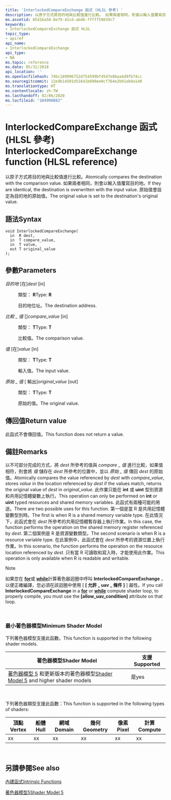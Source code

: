 ```yaml
---
title: 'InterlockedCompareExchange 函式 (HLSL 參考) '
description: 以原子方式將目的地與比較值進行比較。 如果兩者相同，則會以輸入值覆寫目的地。 原始值會設定為目的地的原始值。
ms.assetid: 85d1ba58-8e79-41cd-abd6-7ffff59839c7
keywords:
- InterlockedCompareExchange 函式 HLSL
topic_type:
- apiref
api_name:
- InterlockedCompareExchange
api_type:
- NA
ms.topic: reference
ms.date: 05/31/2018
api_location: ''
ms.openlocfilehash: 74bc189996752d754599bf4547e8baa4d9fb74cc
ms.sourcegitcommit: 12e9b14501d51641b690ee0cf764e2b91eb9a140
ms.translationtype: HT
ms.contentlocale: zh-TW
ms.lasthandoff: 02/06/2020
ms.locfileid: "104990882"
---
```

# <a name="interlockedcompareexchange-function-hlsl-reference"></a><span data-ttu-id="951bc-106">InterlockedCompareExchange 函式 (HLSL 參考) </span><span class="sxs-lookup"><span data-stu-id="951bc-106">InterlockedCompareExchange function (HLSL reference)</span></span>

<span data-ttu-id="951bc-107">以原子方式將目的地與比較值進行比較。</span><span class="sxs-lookup"><span data-stu-id="951bc-107">Atomically compares the destination with the comparison value.</span></span> <span data-ttu-id="951bc-108">如果兩者相同，則會以輸入值覆寫目的地。</span><span class="sxs-lookup"><span data-stu-id="951bc-108">If they are identical, the destination is overwritten with the input value.</span></span> <span data-ttu-id="951bc-109">原始值會設定為目的地的原始值。</span><span class="sxs-lookup"><span data-stu-id="951bc-109">The original value is set to the destination's original value.</span></span>

## <a name="syntax"></a><span data-ttu-id="951bc-110">語法</span><span class="sxs-lookup"><span data-stu-id="951bc-110">Syntax</span></span>

``` syntax
void InterlockedCompareExchange(
  in  R dest,
  in  T compare_value,
  in  T value,
  out T original_value
);
```

## <a name="parameters"></a><span data-ttu-id="951bc-111">參數</span><span class="sxs-lookup"><span data-stu-id="951bc-111">Parameters</span></span>

<dl> <dt>

<span data-ttu-id="951bc-112">*目的地* \[在\]</span><span class="sxs-lookup"><span data-stu-id="951bc-112">*dest* \[in\]</span></span>
</dt> <dd>

<span data-ttu-id="951bc-113">類型： **R**</span><span class="sxs-lookup"><span data-stu-id="951bc-113">Type: **R**</span></span>

<span data-ttu-id="951bc-114">目的地位址。</span><span class="sxs-lookup"><span data-stu-id="951bc-114">The destination address.</span></span>

</dd> <dt>

<span data-ttu-id="951bc-115">*比較 \_ 值* \[\]</span><span class="sxs-lookup"><span data-stu-id="951bc-115">*compare\_value* \[in\]</span></span>
</dt> <dd>

<span data-ttu-id="951bc-116">類型： **T**</span><span class="sxs-lookup"><span data-stu-id="951bc-116">Type: **T**</span></span>

<span data-ttu-id="951bc-117">比較值。</span><span class="sxs-lookup"><span data-stu-id="951bc-117">The comparison value.</span></span>

</dd> <dt>

<span data-ttu-id="951bc-118">*值* \[在\]</span><span class="sxs-lookup"><span data-stu-id="951bc-118">*value* \[in\]</span></span>
</dt> <dd>

<span data-ttu-id="951bc-119">類型： **T**</span><span class="sxs-lookup"><span data-stu-id="951bc-119">Type: **T**</span></span>

<span data-ttu-id="951bc-120">輸入值。</span><span class="sxs-lookup"><span data-stu-id="951bc-120">The input value.</span></span>

</dd> <dt>

<span data-ttu-id="951bc-121">*原始 \_ 值* \[ 輸出\]</span><span class="sxs-lookup"><span data-stu-id="951bc-121">*original\_value* \[out\]</span></span>
</dt> <dd>

<span data-ttu-id="951bc-122">類型： **T**</span><span class="sxs-lookup"><span data-stu-id="951bc-122">Type: **T**</span></span>

<span data-ttu-id="951bc-123">原始的值。</span><span class="sxs-lookup"><span data-stu-id="951bc-123">The original value.</span></span>

</dd> </dl>

## <a name="return-value"></a><span data-ttu-id="951bc-124">傳回值</span><span class="sxs-lookup"><span data-stu-id="951bc-124">Return value</span></span>

<span data-ttu-id="951bc-125">此函式不會傳回值。</span><span class="sxs-lookup"><span data-stu-id="951bc-125">This function does not return a value.</span></span>

## <a name="remarks"></a><span data-ttu-id="951bc-126">備註</span><span class="sxs-lookup"><span data-stu-id="951bc-126">Remarks</span></span>

<span data-ttu-id="951bc-127">以不可部分完成的方式，將 *dest* 所參考的值與 *compare \_ 值* 進行比較，如果值相符，則會將 *值* 儲存在 *dest* 所參考的位置中，並以 *原始 \_ 值* 傳回 *dest* 的原始值。</span><span class="sxs-lookup"><span data-stu-id="951bc-127">Atomically compares the value referenced by *dest* with *compare\_value*, stores *value* in the location referenced by *dest* if the values match, returns the original value of *dest* in *original\_value*.</span></span> <span data-ttu-id="951bc-128">此作業只能在 **int** 或 **uint** 型別資源和共用記憶體變數上執行。</span><span class="sxs-lookup"><span data-stu-id="951bc-128">This operation can only be performed on **int** or **uint** typed resources and shared memory variables.</span></span> <span data-ttu-id="951bc-129">此函式有兩種可能的用途。</span><span class="sxs-lookup"><span data-stu-id="951bc-129">There are two possible uses for this function.</span></span> <span data-ttu-id="951bc-130">第一個是當 R 是共用記憶體變數型別時。</span><span class="sxs-lookup"><span data-stu-id="951bc-130">The first is when R is a shared memory variable type.</span></span> <span data-ttu-id="951bc-131">在此情況下，此函式會在 *dest* 所參考的共用記憶體暫存器上執行作業。</span><span class="sxs-lookup"><span data-stu-id="951bc-131">In this case, the function performs the operation on the shared memory register referenced by *dest*.</span></span> <span data-ttu-id="951bc-132">第二個案例是 R 是資源變數類型。</span><span class="sxs-lookup"><span data-stu-id="951bc-132">The second scenario is when R is a resource variable type.</span></span> <span data-ttu-id="951bc-133">在此案例中，此函式會在 *dest* 所參考的資源位置上執行作業。</span><span class="sxs-lookup"><span data-stu-id="951bc-133">In this scenario, the function performs the operation on the resource location referenced by *dest*.</span></span> <span data-ttu-id="951bc-134">只有當 R 可讀取和寫入時，才能使用此作業。</span><span class="sxs-lookup"><span data-stu-id="951bc-134">This operation is only available when R is readable and writable.</span></span>

> [!Note]  
> <span data-ttu-id="951bc-135">如果您在 [**for**](dx-graphics-hlsl-for.md)或 [**while**](dx-graphics-hlsl-while.md)計算著色器迴圈中呼叫 **InterlockedCompareExchange** ，以便正確編譯，您必須在該迴圈中使用 [ **\[ 允許 \_ uav \_ 條件 \]** ] 屬性。</span><span class="sxs-lookup"><span data-stu-id="951bc-135">If you call **InterlockedCompareExchange** in a [**for**](dx-graphics-hlsl-for.md) or [**while**](dx-graphics-hlsl-while.md) compute shader loop, to properly compile, you must use the **\[allow\_uav\_condition\]** attribute on that loop.</span></span>

 

### <a name="minimum-shader-model"></a><span data-ttu-id="951bc-136">最小著色器模型</span><span class="sxs-lookup"><span data-stu-id="951bc-136">Minimum Shader Model</span></span>

<span data-ttu-id="951bc-137">下列著色器模型支援此函數。</span><span class="sxs-lookup"><span data-stu-id="951bc-137">This function is supported in the following shader models.</span></span>



| <span data-ttu-id="951bc-138">著色器模型</span><span class="sxs-lookup"><span data-stu-id="951bc-138">Shader Model</span></span>                                                                | <span data-ttu-id="951bc-139">支援</span><span class="sxs-lookup"><span data-stu-id="951bc-139">Supported</span></span> |
|-----------------------------------------------------------------------------|-----------|
| <span data-ttu-id="951bc-140">[著色器模型 5](d3d11-graphics-reference-sm5.md) 和更新版本的著色器模型</span><span class="sxs-lookup"><span data-stu-id="951bc-140">[Shader Model 5](d3d11-graphics-reference-sm5.md) and higher shader models</span></span> | <span data-ttu-id="951bc-141">是</span><span class="sxs-lookup"><span data-stu-id="951bc-141">yes</span></span>       |



 

<span data-ttu-id="951bc-142">下列著色器類型支援此函數：</span><span class="sxs-lookup"><span data-stu-id="951bc-142">This function is supported in the following types of shaders:</span></span>



| <span data-ttu-id="951bc-143">頂點</span><span class="sxs-lookup"><span data-stu-id="951bc-143">Vertex</span></span> | <span data-ttu-id="951bc-144">船體</span><span class="sxs-lookup"><span data-stu-id="951bc-144">Hull</span></span> | <span data-ttu-id="951bc-145">網域</span><span class="sxs-lookup"><span data-stu-id="951bc-145">Domain</span></span> | <span data-ttu-id="951bc-146">幾何</span><span class="sxs-lookup"><span data-stu-id="951bc-146">Geometry</span></span> | <span data-ttu-id="951bc-147">像素</span><span class="sxs-lookup"><span data-stu-id="951bc-147">Pixel</span></span> | <span data-ttu-id="951bc-148">計算</span><span class="sxs-lookup"><span data-stu-id="951bc-148">Compute</span></span> |
|--------|------|--------|----------|-------|---------|
| <span data-ttu-id="951bc-149">x</span><span class="sxs-lookup"><span data-stu-id="951bc-149">x</span></span>      |  <span data-ttu-id="951bc-150">x</span><span class="sxs-lookup"><span data-stu-id="951bc-150">x</span></span>   |  <span data-ttu-id="951bc-151">x</span><span class="sxs-lookup"><span data-stu-id="951bc-151">x</span></span>     |  <span data-ttu-id="951bc-152">x</span><span class="sxs-lookup"><span data-stu-id="951bc-152">x</span></span>       | <span data-ttu-id="951bc-153">x</span><span class="sxs-lookup"><span data-stu-id="951bc-153">x</span></span>     | <span data-ttu-id="951bc-154">x</span><span class="sxs-lookup"><span data-stu-id="951bc-154">x</span></span>       |



 

## <a name="see-also"></a><span data-ttu-id="951bc-155">另請參閱</span><span class="sxs-lookup"><span data-stu-id="951bc-155">See also</span></span>

<dl> <dt>

[<span data-ttu-id="951bc-156">內建函式</span><span class="sxs-lookup"><span data-stu-id="951bc-156">Intrinsic Functions</span></span>](dx-graphics-hlsl-intrinsic-functions.md)
</dt> <dt>

[<span data-ttu-id="951bc-157">著色器模型5</span><span class="sxs-lookup"><span data-stu-id="951bc-157">Shader Model 5</span></span>](d3d11-graphics-reference-sm5.md)
</dt> </dl>

 

 




